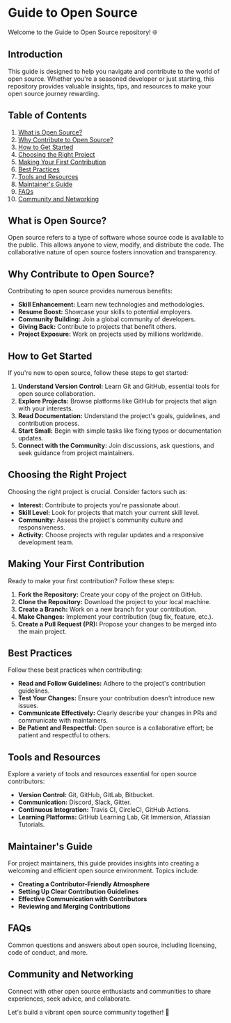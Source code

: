 # Guide to Open Source

Welcome to the Guide to Open Source repository! 🌐

## Introduction

This guide is designed to help you navigate and contribute to the world of open source. Whether you're a seasoned developer or just starting, this repository provides valuable insights, tips, and resources to make your open source journey rewarding.

## Table of Contents

1. [What is Open Source?](#what-is-open-source)
2. [Why Contribute to Open Source?](#why-contribute-to-open-source)
3. [How to Get Started](#how-to-get-started)
4. [Choosing the Right Project](#choosing-the-right-project)
5. [Making Your First Contribution](#making-your-first-contribution)
6. [Best Practices](#best-practices)
7. [Tools and Resources](#tools-and-resources)
8. [Maintainer's Guide](#maintainers-guide)
9. [FAQs](#faqs)
10. [Community and Networking](#community-and-networking)

## What is Open Source?

Open source refers to a type of software whose source code is available to the public. This allows anyone to view, modify, and distribute the code. The collaborative nature of open source fosters innovation and transparency.

## Why Contribute to Open Source?

Contributing to open source provides numerous benefits:

- **Skill Enhancement:** Learn new technologies and methodologies.
- **Resume Boost:** Showcase your skills to potential employers.
- **Community Building:** Join a global community of developers.
- **Giving Back:** Contribute to projects that benefit others.
- **Project Exposure:** Work on projects used by millions worldwide.

## How to Get Started

If you're new to open source, follow these steps to get started:

1. **Understand Version Control:** Learn Git and GitHub, essential tools for open source collaboration.
2. **Explore Projects:** Browse platforms like GitHub for projects that align with your interests.
3. **Read Documentation:** Understand the project's goals, guidelines, and contribution process.
4. **Start Small:** Begin with simple tasks like fixing typos or documentation updates.
5. **Connect with the Community:** Join discussions, ask questions, and seek guidance from project maintainers.

## Choosing the Right Project

Choosing the right project is crucial. Consider factors such as:

- **Interest:** Contribute to projects you're passionate about.
- **Skill Level:** Look for projects that match your current skill level.
- **Community:** Assess the project's community culture and responsiveness.
- **Activity:** Choose projects with regular updates and a responsive development team.

## Making Your First Contribution

Ready to make your first contribution? Follow these steps:

1. **Fork the Repository:** Create your copy of the project on GitHub.
2. **Clone the Repository:** Download the project to your local machine.
3. **Create a Branch:** Work on a new branch for your contribution.
4. **Make Changes:** Implement your contribution (bug fix, feature, etc.).
5. **Create a Pull Request (PR):** Propose your changes to be merged into the main project.

## Best Practices

Follow these best practices when contributing:

- **Read and Follow Guidelines:** Adhere to the project's contribution guidelines.
- **Test Your Changes:** Ensure your contribution doesn't introduce new issues.
- **Communicate Effectively:** Clearly describe your changes in PRs and communicate with maintainers.
- **Be Patient and Respectful:** Open source is a collaborative effort; be patient and respectful to others.

## Tools and Resources

Explore a variety of tools and resources essential for open source contributors:

- **Version Control:** Git, GitHub, GitLab, Bitbucket.
- **Communication:** Discord, Slack, Gitter.
- **Continuous Integration:** Travis CI, CircleCI, GitHub Actions.
- **Learning Platforms:** GitHub Learning Lab, Git Immersion, Atlassian Tutorials.

## Maintainer's Guide

For project maintainers, this guide provides insights into creating a welcoming and efficient open source environment. Topics include:

- **Creating a Contributor-Friendly Atmosphere**
- **Setting Up Clear Contribution Guidelines**
- **Effective Communication with Contributors**
- **Reviewing and Merging Contributions**

## FAQs

Common questions and answers about open source, including licensing, code of conduct, and more.

## Community and Networking

Connect with other open source enthusiasts and communities to share experiences, seek advice, and collaborate.

Let's build a vibrant open source community together! 🚀
